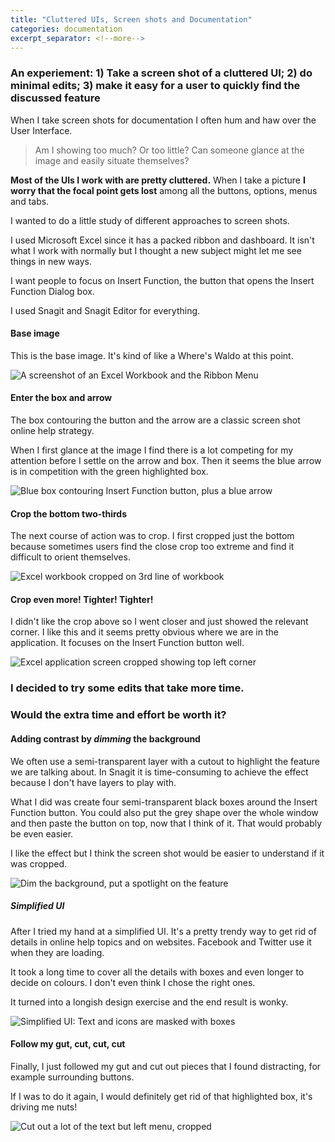 ```yaml
---
title: "Cluttered UIs, Screen shots and Documentation"
categories: documentation
excerpt_separator: <!--more-->
---
```


### An experiement: 1) Take a screen shot of a cluttered UI; 2) do minimal edits; 3) make it easy for a user to quickly find the discussed feature
<!--more-->

When I take screen shots for documentation I often hum and haw over the User Interface. 

> Am I showing too much? Or too little? Can someone glance at the image and easily situate themselves?

**Most of the UIs I work with are pretty cluttered.** When I take a picture **I worry that the focal point gets lost** among all the buttons, options, menus and tabs.

I wanted to do a little study of different approaches to screen shots. 

I used Microsoft Excel since it has a packed ribbon and dashboard. It isn't what I work with normally but I thought a new subject might let me see things in new ways.

I want people to focus on Insert Function, the button that opens the Insert Function Dialog box. 

I used Snagit and Snagit Editor for everything.

#### Base image
This is the base image. It's kind of like a Where's Waldo at this point.

![A screenshot of an Excel Workbook and the Ribbon Menu](/blog/assets/images/base2.png)

#### Enter the box and arrow

The box contouring the button and the arrow are a classic screen shot online help strategy. 

When I first glance at the image I find there is a lot competing for my attention before I settle on the arrow and box. Then it seems the blue arrow is in competition with the green highlighted box. 

![Blue box contouring Insert Function button, plus a blue arrow](/blog/assets/images/boxarrow1.png)

#### Crop the bottom two-thirds
The next course of action was to crop. I first cropped just the bottom because sometimes users find the close crop too extreme and find it difficult to orient themselves. 

![Excel workbook cropped on 3rd line of workbook](/blog/assets/images/cropped.png)

#### Crop even more! Tighter! Tighter!
I didn't like the crop above so I went closer and just showed the relevant corner. I like this and it seems pretty obvious where we are in the application. It focuses on the Insert Function button well.

![Excel application screen cropped showing top left corner](/blog/assets/images/extracropped.png)

### I decided to try some edits that take more time.

### Would the extra time and effort be worth it?

#### Adding contrast by *dimming* the background
We often use a semi-transparent layer with a cutout to highlight the feature we are talking about. In Snagit it is time-consuming to achieve the effect because I don't have layers to play with. 

What I did was create four semi-transparent black boxes around the Insert Function button. You could also put the grey shape over the whole window and then paste the button on top, now that I think of it. That would probably be even easier.

I like the effect but I think the screen shot would be easier to understand if it was cropped.

![Dim the background, put a spotlight on the feature](/blog/assets/images/darkbackground.png)

##### Simplified UI
After I tried my hand at a simplified UI. It's a pretty trendy way to get rid of details in online help topics and on websites. Facebook and Twitter use it when they are loading.

It took a long time to cover all the details with boxes and even longer to decide on colours. I don't even think I chose the right ones. 

It turned into a longish design exercise and the end result is wonky.

![Simplified UI: Text and icons are masked with boxes](/blog/assets/images/simplifiedUI.png)

#### Follow my gut, cut, cut, cut
Finally, I just followed my gut and cut out pieces that I found distracting, for example surrounding buttons. 

If I was to do it again, I would definitely get rid of that highlighted box, it's driving me nuts!

![Cut out a lot of the text but left menu, cropped](/blog/assets/images/myversion.png)





